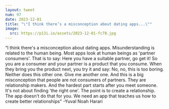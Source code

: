 ```yaml
---
layout: tweet
num: 97
date: 2023-12-01
title: "\"I think there’s a misconception about dating apps...\""
image:
  src: https://p13i.io/assets/2023-12-01-fc78.jpg
---
```


“I think there's a misconception about dating apps.
Misunderstanding is related to the human being. Most apps
look at human beings as 'partner consumers'. That is to say:
Here you have a suitable partner, go get it! So you are a
consumer and your partner is a product that you consume.
When they bring you the product next, you try it and say:
No, no, this is too boring. Neither does this other one.
Give me another one. And this is a big misconception that
people are not consumers of partners. They are relationship
makers. And the hardest part starts after you meet someone.
It's not about finding 'the right one'. The point is to
create a relationship. The app doesn't do that for you. We
need an app that teaches us how to create better
relationships" -Yuval Noah Harari
